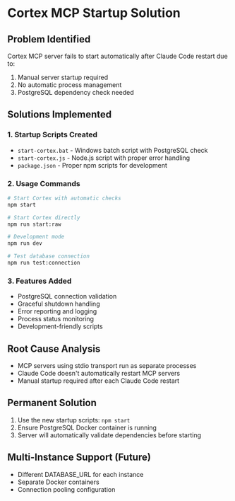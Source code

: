 # Cortex MCP Startup Solution

## Problem Identified
Cortex MCP server fails to start automatically after Claude Code restart due to:
1. Manual server startup required
2. No automatic process management
3. PostgreSQL dependency check needed

## Solutions Implemented

### 1. Startup Scripts Created
- `start-cortex.bat` - Windows batch script with PostgreSQL check
- `start-cortex.js` - Node.js script with proper error handling
- `package.json` - Proper npm scripts for development

### 2. Usage Commands
```bash
# Start Cortex with automatic checks
npm start

# Start Cortex directly
npm run start:raw

# Development mode
npm run dev

# Test database connection
npm run test:connection
```

### 3. Features Added
- PostgreSQL connection validation
- Graceful shutdown handling
- Error reporting and logging
- Process status monitoring
- Development-friendly scripts

## Root Cause Analysis
- MCP servers using stdio transport run as separate processes
- Claude Code doesn't automatically restart MCP servers
- Manual startup required after each Claude Code restart

## Permanent Solution
1. Use the new startup scripts: `npm start`
2. Ensure PostgreSQL Docker container is running
3. Server will automatically validate dependencies before starting

## Multi-Instance Support (Future)
- Different DATABASE_URL for each instance
- Separate Docker containers
- Connection pooling configuration